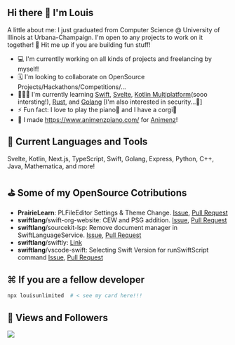 ## Hi there 👋 I'm Louis

A little about me: I just graduated from Computer Science @ University of Illinois at Urbana-Champaign.
I'm open to any projects to work on it together! 
🤙 Hit me up if you are building fun stuff!

- 💻 I'm currentlly working on all kinds of projects and freelancing by myself!
- 🗓 I'm looking to collaborate on OpenSource Projects/Hackathons/Competitions/...
- 👨🏻‍💻 I'm currently learning [Swift](https://www.swift.org/about/), [Svelte](https://svelte.dev/), [Kotlin Multiplatform](https://kotlinlang.org/docs/multiplatform.html)(sooo intersting!),  [Rust](https://www.rust-lang.org/), and [Golang](https://go.dev/) \[I'm also interested in security...🤫\]
- ⚡️ Fun fact: I love to play the piano🎹 and I have a corgi🐾
- 🌲 I made https://www.animenzpiano.com/ for [Animenz](https://www.youtube.com/@Animenzzz)!

## 🚀 Current Languages and Tools

Svelte, Kotlin, Next.js, TypeScript, Swift, Golang, Express, Python, C++, Java, Mathematica, and more!

## ⛳️ Some of my OpenSource Cotributions

- **PrairieLearn**: PLFileEditor Settings & Theme Change. [Issue](https://github.com/PrairieLearn/PrairieLearn/issues/6460), [Pull Request](https://github.com/PrairieLearn/PrairieLearn/pull/6476)
- **swiftlang**/swift-org-website: CEW and PSG addition. [Issue](https://github.com/apple/swift-org-website/issues/638), [Pull Request](https://github.com/apple/swift-org-website/pull/642)
- **swiftlang**/sourcekit-lsp: Remove document manager in SwiftLanguageService. [Issue](https://github.com/swiftlang/sourcekit-lsp/issues/1423), [Pull Request](https://github.com/swiftlang/sourcekit-lsp/pull/1466)
- **swiftlang**/swiftly: [Link](https://github.com/swiftlang/swiftly)
- **swiftlang**/vscode-swift: Selecting Swift Version for runSwiftScript command [Issue](https://github.com/swiftlang/vscode-swift/issues/1427), [Pull Request](https://github.com/swiftlang/vscode-swift/pull/1476)

<!-- ![Louis' GitHub stats](https://github-readme-stats-git-masterrstaa-rickstaa.vercel.app/api?username=louisunlimited&show_icons=true&hide=stars&custom_title=Louis'%20github%20stats) -->

<!-- [![Top Langs](https://github-readme-stats-git-masterrstaa-rickstaa.vercel.app/api/top-langs/?username=louisunlimited&layout=compact&hide=css,makefile)](https://github.com/anuraghazra/github-readme-stats) -->

## ⌘ If you are a fellow developer

```bash
npx louisunlimited  # < see my card here!!!
```

## 👀 Views and Followers

<a href="https://github.com/Meghna-DAS/github-profile-views-counter">
    <img src="https://komarev.com/ghpvc/?username=louisunlimited">
</a>

<!-- Hello From Github-->
